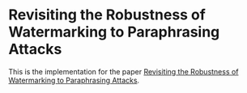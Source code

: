 # Revisiting the Robustness of Watermarking to Paraphrasing Attacks

This is the implementation for the paper [Revisiting the Robustness of Watermarking to Paraphrasing Attacks](https://arxiv.org/abs/2411.05277). 
